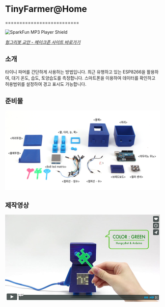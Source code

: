 ﻿# TinyFarmer@Home
==========================

![SparkFun MP3 Player Shield](https://raw.githubusercontent.com/makezonefablab/TinyFarmer-HOME/master/img/IMG_6425.jpg)  

[*헝그리봇 교안 - 메이크존 사이트 바로가기*](http://makezone.co.kr/blog/2014/08/14/07hungrybot/)

소개
--------------
타이니 파머를 간단하게 사용하는 방법입니다.
최근 유행하고 있는 ESP8266을 활용하여, 대기 온도, 습도, 토양습도를 측정합니다. 스마트폰을 이용하여 데이터를 확인하고 허용범위를 설정하여 경고 표시도 가능합니다.



준비물
--------------
![ScreenShot](https://raw.githubusercontent.com/makezonefablab/HungryBot/master/img/%EC%A4%80%EB%B9%84%EB%AC%BC_.jpg)

제작영상
--------------
[![ScreenShot](https://raw.githubusercontent.com/makezonefablab/HungryBot/master/img/vimeo.png)](https://vimeo.com/102814242)



